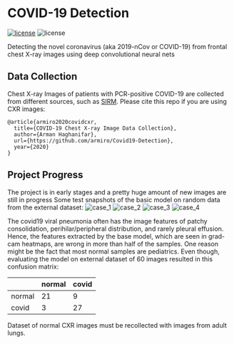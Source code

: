 # COVID-19 Detection
[![license](https://img.shields.io/github/license/mashape/apistatus.svg?style=flat-square)](https://github.com/armiro/Covid19-Detection/blob/master/LICENSE)
![license](https://img.shields.io/badge/development-35%25-yellow?style=flat-square)

Detecting the novel coronavirus (aka 2019-nCov or COVID-19) from frontal chest X-ray images 
using deep convolutional neural nets

## Data Collection
Chest X-ray Images of patients with PCR-positive COVID-19 are collected from different sources, such as [SIRM](https://www.sirm.org/category/senza-categoria/covid-19/).
Please cite this repo if you are using CXR images:
```
@article{armiro2020covidcxr,
  title={COVID-19 Chest X-ray Image Data Collection},
  author={Arman Haghanifar},
  url={https://github.com/armiro/Covid19-Detection},
  year={2020}
}
```

## Project Progress
The project is in early stages and a pretty huge amount of new images are still in progress
Some test snapshots of the basic model on random data from the external dataset:
![case_1](https://github.com/armiro/Covid19-Detection/blob/master/documents/case%231.png)
![case_2](https://github.com/armiro/Covid19-Detection/blob/master/documents/case%232.png)
![case_3](https://github.com/armiro/Covid19-Detection/blob/master/documents/case%233.png)
![case_4](https://github.com/armiro/Covid19-Detection/blob/master/documents/case%234.png)

The covid19 viral pneumonia often has the image features of patchy consolidation, 
perihilar/peripheral distribution, and rarely pleural effusion. Hence, the features extracted by the 
base model, which are seen in grad-cam heatmaps, are wrong in more than half of the samples. One reason 
might be the fact that most normal samples are pediatrics. Even though, evaluating the model on external
dataset of 60 images resulted in this confusion matrix:

|        | normal | covid |
|--------|--------|-------|
| normal | 21     | 9     |
| covid  | 3      | 27    |

Dataset of normal CXR images must be recollected with images from adult lungs.
